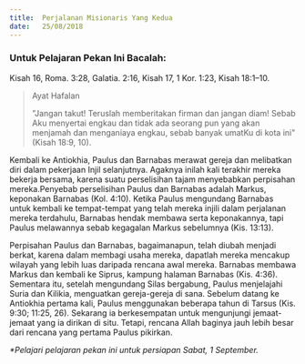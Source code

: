 ```yaml
---
title:  Perjalanan Misionaris Yang Kedua
date:   25/08/2018
---
```


### Untuk Pelajaran Pekan Ini Bacalah:
Kisah 16, Roma. 3:28, Galatia. 2:16, Kisah 17, 1 Kor. 1:23, Kisah 18:1–10.

> <p>Ayat Hafalan</p>
> ”Jangan takut! Teruslah memberitakan firman dan jangan diam! Sebab Aku menyertai engkau dan tidak ada seorang pun yang akan menjamah dan menganiaya engkau, sebab banyak umatKu di kota ini" (Kisah 18:9, 10).

Kembali ke Antiokhia, Paulus dan Barnabas merawat gereja dan melibatkan diri dalam pekerjaan Injil selanjutnya. Agaknya inilah kali terakhir mereka bekerja bersama, karena suatu perselisihan tajam menyebabkan perpisahan mereka.Penyebab perselisihan Paulus dan Barnabas adalah Markus, keponakan Barnabas (Kol. 4:10). Ketika Paulus mengundang Barnabas untuk kembali ke tempat-tempat yang telah mereka injili dalam perjalanan mereka terdahulu, Barnabas hendak membawa serta keponakannya, tapi Paulus melawannya sebab kegagalan Markus sebelumnya (Kis. 13:13).

Perpisahan Paulus dan Barnabas, bagaimanapun, telah diubah menjadi berkat, karena dalam membagi usaha mereka, dapatlah mereka mencakup wilayah yang lebih luas daripada rencana awal mereka. Barnabas membawa Markus dan kembali ke Siprus, kampung halaman Barnabas (Kis. 4:36). Sementara itu, setelah mengundang Silas bergabung, Paulus menjelajahi Suria dan Kilikia, menguatkan gereja-gereja di sana. Sebelum datang ke Antiokhia pertama kali, Paulus menggunakan beberapa tahun di Tarsus (Kis. 9:30; 11:25, 26). Sekarang ia berkesempatan untuk mengunjungi jemaat-jemaat yang ia dirikan di situ. Tetapi, rencana Allah baginya jauh lebih besar dari rencana yang pertama Paulus pikirkan.

_*Pelajari pelajaran pekan ini untuk persiapan Sabat, 1 September._